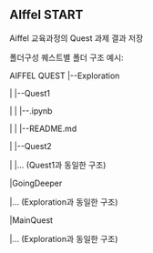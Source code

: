 ## AIffel START

Aiffel 교육과정의 Quest 과제 결과 저장

폴더구성
퀘스트별 폴더 구조 예시:

AIFFEL QUEST
|--Exploration

| |--Quest1

| | |--.ipynb

| | |--README.md

| |--Quest2

| |... (Quest1과 동일한 구조)

|GoingDeeper

|... (Exploration과 동일한 구조)

|MainQuest

|... (Exploration과 동일한 구조)
